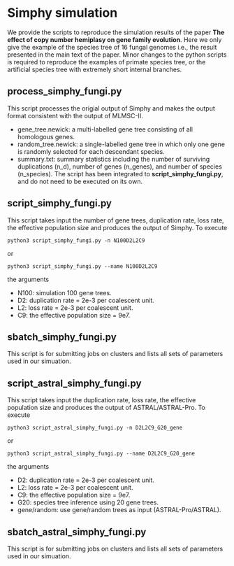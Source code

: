 # Simphy simulation

We provide the scripts to reproduce the simulation results of the paper **The effect of copy number hemiplasy on gene family evolution**. Here we only give the example of the species tree of 16 fungal genomes i.e., the result presented in the main text of the paper. Minor changes to the python scripts is required to reproduce the examples of primate species tree, or the artificial species tree with extremely short internal branches. 

## process_simphy_fungi.py
This script processes the origial output of Simphy and makes the output format consistent with the output of MLMSC-II. 
* gene_tree.newick: a multi-labelled gene tree consisting of all homologous genes.
* random_tree.newick: a single-labelled gene tree in which only one gene is randomly selected for each descendant species.
* summary.txt: summary statistics including the number of surviving duplications (n_d), number of genes (n_genes), and number of species (n_species).
The script has been integrated to **script_simphy_fungi.py**, and do not need to be executed on its own. 

## script_simphy_fungi.py
This script takes input the number of gene trees, duplication rate, loss rate, the effective population size and produces the output of Simphy. To execute
```
python3 script_simphy_fungi.py -n N100D2L2C9
```
or
```
python3 script_simphy_fungi.py --name N100D2L2C9
```
the arguments 
* N100: simulation 100 gene trees.
* D2: duplication rate = 2e-3 per coalescent unit.
* L2: loss rate = 2e-3 per coalescent unit.
* C9: the effective population size = 9e7.

## sbatch_simphy_fungi.py
This script is for submitting jobs on clusters and lists all sets of parameters used in our simuation.

## script_astral_simphy_fungi.py
This script takes input the duplication rate, loss rate, the effective population size and produces the output of ASTRAL/ASTRAL-Pro. To execute
```
python3 script_astral_simphy_fungi.py -n D2L2C9_G20_gene
```
or
```
python3 script_astral_simphy_fungi.py --name D2L2C9_G20_gene
```
the arguments 
* D2: duplication rate = 2e-3 per coalescent unit.
* L2: loss rate = 2e-3 per coalescent unit.
* C9: the effective population size = 9e7.
* G20: species tree inference using 20 gene trees.
* gene/random: use gene/random trees as input (ASTRAL-Pro/ASTRAL).

## sbatch_astral_simphy_fungi.py
This script is for submitting jobs on clusters and lists all sets of parameters used in our simuation. 


